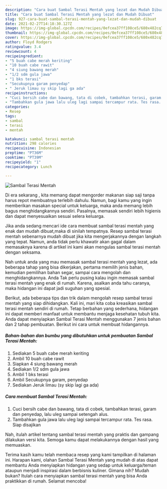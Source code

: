 ```yaml
---
description: "Cara buat Sambal Terasi Mentah yang lezat dan Mudah Dibuat"
title: "Cara buat Sambal Terasi Mentah yang lezat dan Mudah Dibuat"
slug: 927-cara-buat-sambal-terasi-mentah-yang-lezat-dan-mudah-dibuat
date: 2021-02-27T14:18:30.127Z
image: https://img-global.cpcdn.com/recipes/0efcea37ff108ce5/680x482cq70/sambal-terasi-mentah-foto-resep-utama.jpg
thumbnail: https://img-global.cpcdn.com/recipes/0efcea37ff108ce5/680x482cq70/sambal-terasi-mentah-foto-resep-utama.jpg
cover: https://img-global.cpcdn.com/recipes/0efcea37ff108ce5/680x482cq70/sambal-terasi-mentah-foto-resep-utama.jpg
author: Floyd Rodgers
ratingvalue: 3.4
reviewcount: 4
recipeingredient:
- "5 buah cabe merah keriting"
- "10 buah cabe rawit"
- "4 siung bawang merah"
- "1/2 sdm gula jawa"
- "1 bks terasi"
- "Secukupnya garam penyedap"
- " Jeruk limau sy skip lagi ga ada"
recipeinstructions:
- "Cuci bersih cabe dan bawang, tata di cobek, tambahkan terasi, garam dan penyedap, lalu uleg sampai setengah alus."
- "Tambahkan gula jawa lalu uleg lagi sampai tercampur rata. Tes rasa. Siap disajikan"
categories:
- Resep
tags:
- sambal
- terasi
- mentah

katakunci: sambal terasi mentah 
nutrition: 298 calories
recipecuisine: Indonesian
preptime: "PT36M"
cooktime: "PT39M"
recipeyield: "1"
recipecategory: Lunch

---
```



![Sambal Terasi Mentah](https://img-global.cpcdn.com/recipes/0efcea37ff108ce5/680x482cq70/sambal-terasi-mentah-foto-resep-utama.jpg)

Di era  sekarang , kita memang dapat mengorder makanan siap saji tanpa harus repot membuatnya terlebih dahulu. Namun, bagi kamu yang ingin memberikan masakan special untuk keluarga, maka anda memang lebih bagus menghidangkannya sendiri. Pasalnya, memasak sendiri lebih higienis dan dapat menyesuaikan sesuai selera keluarga.

Jika anda sedang mencari ide cara membuat sambal terasi mentah yang enak dan mudah dibuat,maka di sinilah tempatnya. Resep sambal terasi mentah  sebenarnya mudah dibuat jika kita mengerjakannya dengan langkah yang tepat. Namun, anda tidak perlu khawatir akan gagal dalam memasaknya 
karena di artikel ini kami akan mengulas sambal terasi mentah dengan seksama.  



Nah untuk anda yang mau memasak sambal terasi mentah yang lezat, ada beberapa tahap yang bisa dikerjakan, pertama memilih jenis bahan, kemudian pemilihan bahan segar, sampai cara mengolah dan menghidangkannya. Anda Tak perlu pusing kalau ingin memasak sambal terasi mentah yang enak di rumah. Karena, asalkan anda  tahu caranya, maka hidangan ini dapat jadi suguhan yang spesial.

Berikut, ada beberapa tips dan trik dalam mengolah resep sambal terasi mentah yang siap dihidangkan. Kali ini, mari kita coba kreasikan sambal terasi mentah sendiri di rumah. Tetap berbahan yang sederhana, hidangan ini dapat memberi manfaat untuk membantu menjaga kesehatan tubuh kita. Anda dapat menyiapkan Sambal Terasi Mentah menggunakan 7 jenis bahan dan 2 tahap pembuatan. Berikut ini cara untuk membuat hidangannya.

<!--inarticleads1-->

##### Bahan-bahan dan bumbu yang dibutuhkan untuk pembuatan Sambal Terasi Mentah:

1. Sediakan 5 buah cabe merah keriting
1. Ambil 10 buah cabe rawit
1. Siapkan 4 siung bawang merah
1. Sediakan 1/2 sdm gula jawa
1. Ambil 1 bks terasi
1. Ambil Secukupnya garam, penyedap
1. Sediakan  Jeruk limau (sy skip lagi ga ada)




<!--inarticleads2-->

##### Cara membuat Sambal Terasi Mentah:

1. Cuci bersih cabe dan bawang, tata di cobek, tambahkan terasi, garam dan penyedap, lalu uleg sampai setengah alus.
1. Tambahkan gula jawa lalu uleg lagi sampai tercampur rata. Tes rasa. Siap disajikan




Nah, itulah artikel tentang  sambal terasi mentah  yang praktis dan gampang dilakukan versi kita. Semoga kamu dapat melakukannya dengan hasil yang memuaskan. 

Terima kasih kamu telah membaca resep yang kami tampilkan di halaman ini. Harapan kami, olahan  Sambal Terasi Mentah yang mudah di atas dapat membantu Anda menyiapkan hidangan yang sedap untuk keluarga/teman ataupun menjadi inspirasi dalam berbisnis kuliner. Gimana nih? Mudah bukan? Itulah cara menyiapkan sambal terasi mentah yang bisa Anda praktikkan di rumah. Selamat mencoba!

